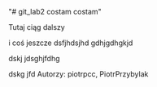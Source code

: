 "# git_lab2 costam costam" 

Tutaj ciąg dalszy 


i coś jeszcze
dsfjhdsjhd gdhjgdhgkjd

dskj jdsghjfdhg 

dskg jfd
Autorzy: piotrpcc, PiotrPrzybylak
